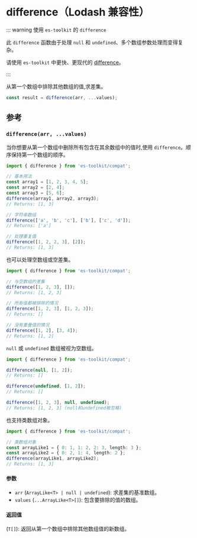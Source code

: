 # difference（Lodash 兼容性）

::: warning 使用 `es-toolkit` 的 `difference`

此 `difference` 函数由于处理 `null` 和 `undefined`、多个数组参数处理而变得复杂。

请使用 `es-toolkit` 中更快、更现代的 [difference](../../array/difference.md)。

:::

从第一个数组中排除其他数组的值,求差集。

```typescript
const result = difference(arr, ...values);
```

## 参考

### `difference(arr, ...values)`

当你想要从第一个数组中删除所有包含在其余数组中的值时,使用 `difference`。顺序保持第一个数组的顺序。

```typescript
import { difference } from 'es-toolkit/compat';

// 基本用法
const array1 = [1, 2, 3, 4, 5];
const array2 = [2, 4];
const array3 = [5, 6];
difference(array1, array2, array3);
// Returns: [1, 3]

// 字符串数组
difference(['a', 'b', 'c'], ['b'], ['c', 'd']);
// Returns: ['a']

// 处理重复值
difference([1, 2, 2, 3], [2]);
// Returns: [1, 3]
```

也可以处理空数组或空差集。

```typescript
import { difference } from 'es-toolkit/compat';

// 与空数组的差集
difference([1, 2, 3], []);
// Returns: [1, 2, 3]

// 所有值都被排除的情况
difference([1, 2, 3], [1, 2, 3]);
// Returns: []

// 没有重叠值的情况
difference([1, 2], [3, 4]);
// Returns: [1, 2]
```

`null` 或 `undefined` 数组被视为空数组。

```typescript
import { difference } from 'es-toolkit/compat';

difference(null, [1, 2]);
// Returns: []

difference(undefined, [1, 2]);
// Returns: []

difference([1, 2, 3], null, undefined);
// Returns: [1, 2, 3] (null和undefined被忽略)
```

也支持类数组对象。

```typescript
import { difference } from 'es-toolkit/compat';

// 类数组对象
const arrayLike1 = { 0: 1, 1: 2, 2: 3, length: 3 };
const arrayLike2 = { 0: 2, 1: 4, length: 2 };
difference(arrayLike1, arrayLike2);
// Returns: [1, 3]
```

#### 参数

- `arr` (`ArrayLike<T> | null | undefined`): 求差集的基准数组。
- `values` (`...ArrayLike<T>[]`): 包含要排除的值的数组。

#### 返回值

(`T[]`): 返回从第一个数组中排除其他数组值的新数组。
